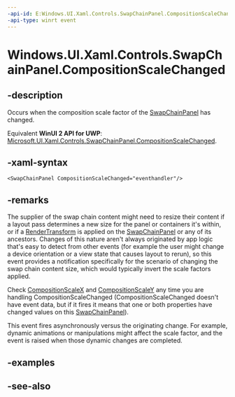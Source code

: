 ```yaml
---
-api-id: E:Windows.UI.Xaml.Controls.SwapChainPanel.CompositionScaleChanged
-api-type: winrt event
---
```


<!-- Event syntax
public event Windows.Foundation.TypedEventHandler CompositionScaleChanged<Windows.UI.Xaml.Controls.SwapChainPanel,  object>
-->

# Windows.UI.Xaml.Controls.SwapChainPanel.CompositionScaleChanged

## -description
Occurs when the composition scale factor of the [SwapChainPanel](swapchainpanel.md) has changed.

Equivalent **WinUI 2 API for UWP**: [Microsoft.UI.Xaml.Controls.SwapChainPanel.CompositionScaleChanged](/windows/winui/api/microsoft.ui.xaml.controls.swapchainpanel.compositionscalechanged).

## -xaml-syntax
```xaml
<SwapChainPanel CompositionScaleChanged="eventhandler"/>
```


## -remarks
The supplier of the swap chain content might need to resize their content if a layout pass determines a new size for the panel or containers it's within, or if a [RenderTransform](../windows.ui.xaml/uielement_rendertransform.md) is applied on the [SwapChainPanel](swapchainpanel.md) or any of its ancestors. Changes of this nature aren't always originated by app logic that's easy to detect from other events (for example the user might change a device orientation or a view state that causes layout to rerun), so this event provides a notification specifically for the scenario of changing the swap chain content size, which would typically invert the scale factors applied.

Check [CompositionScaleX](swapchainpanel_compositionscalex.md) and [CompositionScaleY](swapchainpanel_compositionscaley.md) any time you are handling CompositionScaleChanged (CompositionScaleChanged doesn't have event data, but if it fires it means that one or both properties have changed values on this [SwapChainPanel](swapchainpanel.md)).

This event fires asynchronously versus the originating change. For example, dynamic animations or manipulations might affect the scale factor, and the event is raised when those dynamic changes are completed.

## -examples

## -see-also
